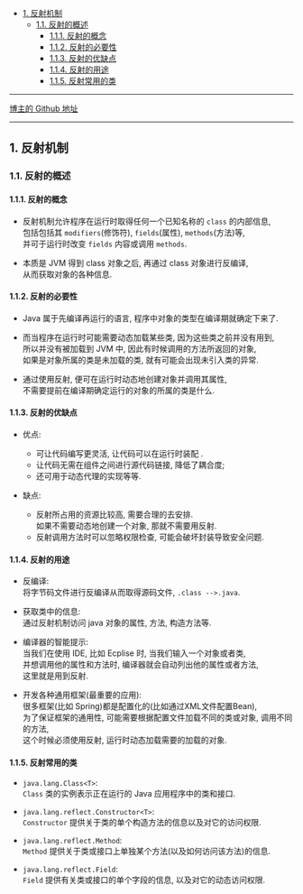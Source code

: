<!-- TOC -->

- [1. 反射机制](#1-反射机制)
  - [1.1. 反射的概述](#11-反射的概述)
    - [1.1.1. 反射的概念](#111-反射的概念)
    - [1.1.2. 反射的必要性](#112-反射的必要性)
    - [1.1.3. 反射的优缺点](#113-反射的优缺点)
    - [1.1.4. 反射的用途](#114-反射的用途)
    - [1.1.5. 反射常用的类](#115-反射常用的类)

<!-- /TOC -->

****
[博主的 Github 地址](https://github.com/leon9dragon)
****

## 1. 反射机制

### 1.1. 反射的概述

#### 1.1.1. 反射的概念
- 反射机制允许程序在运行时取得任何一个已知名称的 `class` 的内部信息,  
  包括包括其 `modifiers`(修饰符), `fields`(属性), `methods`(方法)等,  
  并可于运行时改变 `fields` 内容或调用 `methods`.

- 本质是 JVM 得到 class 对象之后, 再通过 class 对象进行反编译,  
  从而获取对象的各种信息.

#### 1.1.2. 反射的必要性
- Java 属于先编译再运行的语言, 程序中对象的类型在编译期就确定下来了.  

- 而当程序在运行时可能需要动态加载某些类, 因为这些类之前并没有用到,  
  所以并没有被加载到 JVM 中, 因此有时候调用的方法所返回的对象,  
  如果是对象所属的类是未加载的类, 就有可能会出现未引入类的异常.  
  
- 通过使用反射, 便可在运行时动态地创建对象并调用其属性,  
  不需要提前在编译期确定运行的对象的所属的类是什么.

#### 1.1.3. 反射的优缺点
- 优点:
  - 可让代码编写更灵活, 让代码可以在运行时装配 . 
  - 让代码无需在组件之间进行源代码链接, 降低了耦合度;  
  - 还可用于动态代理的实现等等. 

- 缺点: 
  - 反射所占用的资源比较高, 需要合理的去安排.  
    如果不需要动态地创建一个对象, 那就不需要用反射.  
  - 反射调用方法时可以忽略权限检查, 可能会破坏封装导致安全问题.

#### 1.1.4. 反射的用途
- 反编译:  
  将字节码文件进行反编译从而取得源码文件, `.class -->.java`.

- 获取类中的信息:  
  通过反射机制访问 java 对象的属性, 方法, 构造方法等.

- 编译器的智能提示:  
  当我们在使用 IDE, 比如 Ecplise 时, 当我们输入一个对象或者类,  
  并想调用他的属性和方法时, 编译器就会自动列出他的属性或者方法,  
  这里就是用到反射. 

- 开发各种通用框架(最重要的应用):     
  很多框架(比如 Spring)都是配置化的(比如通过XML文件配置Bean),   
  为了保证框架的通用性, 可能需要根据配置文件加载不同的类或对象, 调用不同的方法,   
  这个时候必须使用反射, 运行时动态加载需要的加载的对象. 

#### 1.1.5. 反射常用的类
- `java.lang.Class<T>`:  
  `Class` 类的实例表示正在运行的 Java 应用程序中的类和接口.

- `java.lang.reflect.Constructor<T>`:   
  `Constructor` 提供关于类的单个构造方法的信息以及对它的访问权限.
  

- `java.lang.reflect.Method`:   
  `Method` 提供关于类或接口上单独某个方法(以及如何访问该方法)的信息.

- `java.lang.reflect.Field`:   
  `Field` 提供有关类或接口的单个字段的信息, 以及对它的动态访问权限.
  